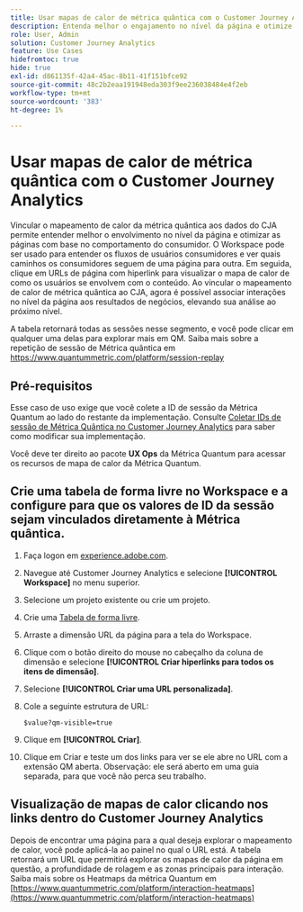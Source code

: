 ```yaml
---
title: Usar mapas de calor de métrica quântica com o Customer Journey Analytics
description: Entenda melhor o engajamento no nível da página e otimize as páginas com base no comportamento do consumidor usando os dados do mapa de calor da Métrica quântica.
role: User, Admin
solution: Customer Journey Analytics
feature: Use Cases
hidefromtoc: true
hide: true
exl-id: d861135f-42a4-45ac-8b11-41f151bfce92
source-git-commit: 48c2b2eaa191948eda303f9ee236038484e4f2eb
workflow-type: tm+mt
source-wordcount: '383'
ht-degree: 1%

---
```


# Usar mapas de calor de métrica quântica com o Customer Journey Analytics

Vincular o mapeamento de calor da métrica quântica aos dados do CJA permite entender melhor o envolvimento no nível da página e otimizar as páginas com base no comportamento do consumidor. O Workspace pode ser usado para entender os fluxos de usuários consumidores e ver quais caminhos os consumidores seguem de uma página para outra. Em seguida, clique em URLs de página com hiperlink para visualizar o mapa de calor de como os usuários se envolvem com o conteúdo.  Ao vincular o mapeamento de calor de métrica quântica ao CJA, agora é possível associar interações no nível da página aos resultados de negócios, elevando sua análise ao próximo nível.

A tabela retornará todas as sessões nesse segmento, e você pode clicar em qualquer uma delas para explorar mais em QM.  Saiba mais sobre a repetição de sessão de Métrica quântica em https://www.quantummetric.com/platform/session-replay

## Pré-requisitos

Esse caso de uso exige que você colete a ID de sessão da Métrica Quantum ao lado do restante da implementação. Consulte [Coletar IDs de sessão de Métrica Quântica no Customer Journey Analytics](collect-session-id.md) para saber como modificar sua implementação.

Você deve ter direito ao pacote **UX Ops** da Métrica Quantum para acessar os recursos de mapa de calor da Métrica Quantum.

## Crie uma tabela de forma livre no Workspace e a configure para que os valores de ID da sessão sejam vinculados diretamente à Métrica quântica.

1. Faça logon em [experience.adobe.com](https://experience.adobe.com).
1. Navegue até Customer Journey Analytics e selecione **[!UICONTROL Workspace]** no menu superior.
1. Selecione um projeto existente ou crie um projeto.
1. Crie uma [Tabela de forma livre](/help/analysis-workspace/visualizations/freeform-table/freeform-table.md).
1. Arraste a dimensão URL da página para a tela do Workspace.
1. Clique com o botão direito do mouse no cabeçalho da coluna de dimensão e selecione **[!UICONTROL Criar hiperlinks para todos os itens de dimensão]**.
1. Selecione **[!UICONTROL Criar uma URL personalizada]**.
1. Cole a seguinte estrutura de URL:

   ```
   $value?qm-visible=true
   ```

1. Clique em **[!UICONTROL Criar]**.

1. Clique em Criar e teste um dos links para ver se ele abre no URL com a extensão QM aberta. Observação: ele será aberto em uma guia separada, para que você não perca seu trabalho.


## Visualização de mapas de calor clicando nos links dentro do Customer Journey Analytics

Depois de encontrar uma página para a qual deseja explorar o mapeamento de calor, você pode aplicá-la ao painel no qual o URL está. A tabela retornará um URL que permitirá explorar os mapas de calor da página em questão, a profundidade de rolagem e as zonas principais para interação.  Saiba mais sobre os Heatmaps da métrica Quantum em [https://www.quantummetric.com/platform/interaction-heatmaps](https://www.quantummetric.com/platform/interaction-heatmaps)


